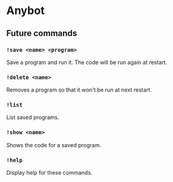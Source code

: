 # Anybot

## Future commands

### `!save <name> <program>`
Save a program and run it. The code will be run again at restart.

### `!delete <name>`
Removes a program so that it won't be run at next restart.

### `!list`
List saved programs.

### `!show <name>`
Shows the code for a saved program.

### `!help`
Display help for these commands.
